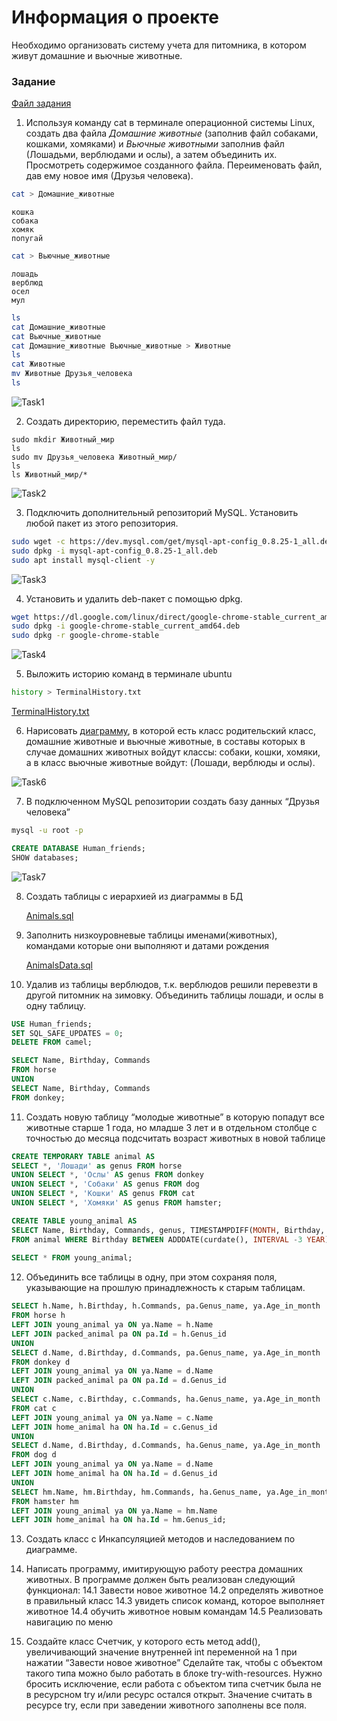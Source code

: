 # Информация о проекте

Необходимо организовать систему учета для питомника, в котором живут
домашние и вьючные животные.

### Задание

<a href="resources/files/Итоговая%20аттестация.pdf" target="_blank">Файл задания</a>

1. Используя команду cat в терминале операционной системы Linux, создать два файла *Домашние животные* (заполнив файл собаками, кошками, хомяками) и *Вьючные животными* заполнив файл (Лошадьми, верблюдами и ослы), а затем объединить их. 
Просмотреть содержимое созданного файла. Переименовать файл, дав ему новое имя (Друзья человека).

```bash
cat > Домашние_животные
```

```
кошка
собака
хомяк
попугай
```

```bash
cat > Вьючные_животные
```

```
лошадь
верблюд
осел
мул
```

``` bash
ls
cat Домашние_животные
cat Вьючные_животные
cat Домашние_животные Вьючные_животные > Животные
ls
cat Животные
mv Животные Друзья_человека
ls
```

![Task1](./resources/image/task1.png)

2. Создать директорию, переместить файл туда.

```
sudo mkdir Животный_мир
ls
sudo mv Друзья_человека Животный_мир/
ls
ls Животный_мир/*
```


![Task2](./resources/image/task2.png)

3. Подключить дополнительный репозиторий MySQL. Установить любой пакет из этого репозитория.
```bash
sudo wget -c https://dev.mysql.com/get/mysql-apt-config_0.8.25-1_all.deb
sudo dpkg -i mysql-apt-config_0.8.25-1_all.deb
sudo apt install mysql-client -y
```

![Task3](./resources/image/task3.png)

4. Установить и удалить deb-пакет с помощью dpkg.

```bash
wget https://dl.google.com/linux/direct/google-chrome-stable_current_amd64.deb
sudo dpkg -i google-chrome-stable_current_amd64.deb
sudo dpkg -r google-chrome-stable
```

![Task4](./resources/image/task4.png)

5. Выложить историю команд в терминале ubuntu
```bash
history > TerminalHistory.txt
```

<a href="resources/files/TerminalHistory.txt" target="_blank">TerminalHistory.txt</a>

6. Нарисовать [диаграмму](./resources/diagramm/UML.drawio), в которой есть класс родительский класс, домашние животные и вьючные животные, в составы которых в случае домашних животных войдут классы: собаки, кошки, хомяки, 
а в класс вьючные животные войдут: (Лошади, верблюды и ослы).


![Task6](./resources/image/task6.png)

7. В подключенном MySQL репозитории создать базу данных “Друзья человека”
```bash
mysql -u root -p
```
```SQL
CREATE DATABASE Human_friends;
SHOW databases;
```

![Task7](./resources/image/task7.png)

8. Создать таблицы с иерархией из диаграммы в БД

    <a href="resources/files/Animals.sql" target="_blank">Animals.sql</a>

9.  Заполнить низкоуровневые таблицы именами(животных), командами которые они выполняют и датами рождения

    <a href="resources/files/AnimalsData.sql" target="_blank">AnimalsData.sql</a>

10. Удалив из таблицы верблюдов, т.к. верблюдов решили перевезти в другой питомник на зимовку. Объединить таблицы лошади, и ослы в одну таблицу.
```SQL
USE Human_friends;
SET SQL_SAFE_UPDATES = 0;
DELETE FROM camel;

SELECT Name, Birthday, Commands 
FROM horse
UNION 
SELECT Name, Birthday, Commands 
FROM donkey;
```

11. Создать новую таблицу “молодые животные” в которую попадут все животные старше 1 года, но младше 3 лет и в отдельном столбце с точностью до месяца подсчитать возраст животных в новой таблице

```SQL
CREATE TEMPORARY TABLE animal AS 
SELECT *, 'Лошади' as genus FROM horse
UNION SELECT *, 'Ослы' AS genus FROM donkey
UNION SELECT *, 'Собаки' AS genus FROM dog
UNION SELECT *, 'Кошки' AS genus FROM cat
UNION SELECT *, 'Хомяки' AS genus FROM hamster;

CREATE TABLE young_animal AS
SELECT Name, Birthday, Commands, genus, TIMESTAMPDIFF(MONTH, Birthday, CURDATE()) AS Age_in_month
FROM animal WHERE Birthday BETWEEN ADDDATE(curdate(), INTERVAL -3 YEAR) AND ADDDATE(CURDATE(), INTERVAL -1 YEAR);
 
SELECT * FROM young_animal;
```

12. Объединить все таблицы в одну, при этом сохраняя поля, указывающие на прошлую принадлежность к старым таблицам.

```SQL
SELECT h.Name, h.Birthday, h.Commands, pa.Genus_name, ya.Age_in_month 
FROM horse h
LEFT JOIN young_animal ya ON ya.Name = h.Name
LEFT JOIN packed_animal pa ON pa.Id = h.Genus_id
UNION 
SELECT d.Name, d.Birthday, d.Commands, pa.Genus_name, ya.Age_in_month 
FROM donkey d 
LEFT JOIN young_animal ya ON ya.Name = d.Name
LEFT JOIN packed_animal pa ON pa.Id = d.Genus_id
UNION
SELECT c.Name, c.Birthday, c.Commands, ha.Genus_name, ya.Age_in_month 
FROM cat c
LEFT JOIN young_animal ya ON ya.Name = c.Name
LEFT JOIN home_animal ha ON ha.Id = c.Genus_id
UNION
SELECT d.Name, d.Birthday, d.Commands, ha.Genus_name, ya.Age_in_month 
FROM dog d
LEFT JOIN young_animal ya ON ya.Name = d.Name
LEFT JOIN home_animal ha ON ha.Id = d.Genus_id
UNION
SELECT hm.Name, hm.Birthday, hm.Commands, ha.Genus_name, ya.Age_in_month 
FROM hamster hm
LEFT JOIN young_animal ya ON ya.Name = hm.Name
LEFT JOIN home_animal ha ON ha.Id = hm.Genus_id;
```

13. Создать класс с Инкапсуляцией методов и наследованием по диаграмме.

14. Написать программу, имитирующую работу реестра домашних животных. В программе должен быть реализован следующий функционал:
14.1 Завести новое животное
14.2 определять животное в правильный класс
14.3 увидеть список команд, которое выполняет животное
14.4 обучить животное новым командам
14.5 Реализовать навигацию по меню

15. Создайте класс Счетчик, у которого есть метод add(), увеличивающий
значение внутренней int переменной на 1 при нажатии “Завести новое
животное” Сделайте так, чтобы с объектом такого типа можно было работать в
блоке try-with-resources. Нужно бросить исключение, если работа с объектом
типа счетчик была не в ресурсном try и/или ресурс остался открыт. Значение
считать в ресурсе try, если при заведении животного заполнены все поля.